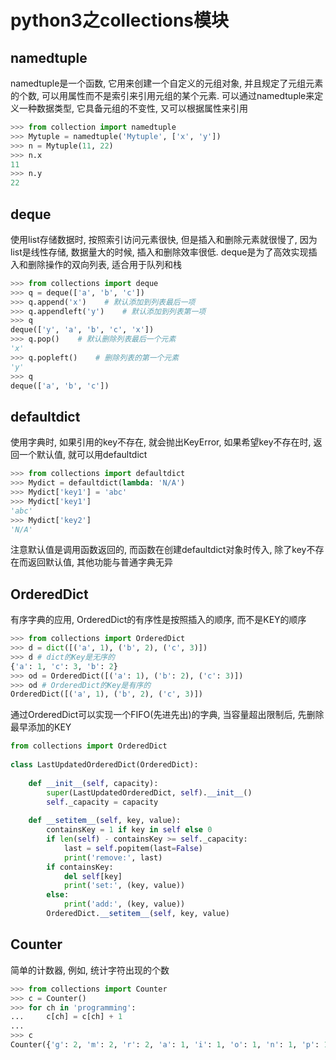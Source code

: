 # python3之collections模块

## namedtuple

namedtuple是一个函数, 它用来创建一个自定义的元组对象, 并且规定了元组元素的个数, 可以用属性而不是索引来引用元组的某个元素. 可以通过namedtuple来定义一种数据类型, 它具备元组的不变性, 又可以根据属性来引用

```python
>>> from collection import namedtuple
>>> Mytuple = namedtuple('Mytuple', ['x', 'y'])
>>> n = Mytuple(11, 22)
>>> n.x
11
>>> n.y
22
```

## deque


使用list存储数据时, 按照索引访问元素很快, 但是插入和删除元素就很慢了, 因为list是线性存储, 数据量大的时候, 插入和删除效率很低. deque是为了高效实现插入和删除操作的双向列表, 适合用于队列和栈

```python
>>> from collections import deque
>>> q = deque(['a', 'b', 'c'])
>>> q.append('x')    # 默认添加到列表最后一项
>>> q.appendleft('y')    # 默认添加到列表第一项
>>> q
deque(['y', 'a', 'b', 'c', 'x'])
>>> q.pop()    # 默认删除列表最后一个元素
'x'
>>> q.popleft()    # 删除列表的第一个元素
'y'
>>> q
deque(['a', 'b', 'c'])
```

## defaultdict

使用字典时, 如果引用的key不存在, 就会抛出KeyError, 如果希望key不存在时, 返回一个默认值, 就可以用defaultdict

```python
>>> from collections import defaultdict
>>> Mydict = defaultdict(lambda: 'N/A')
>>> Mydict['key1'] = 'abc'
>>> Mydict['key1']
'abc'
>>> Mydict['key2']
'N/A'
```
注意默认值是调用函数返回的, 而函数在创建defaultdict对象时传入, 除了key不存在而返回默认值, 其他功能与普通字典无异

## OrderedDict

有序字典的应用, OrderedDict的有序性是按照插入的顺序, 而不是KEY的顺序

```python
>>> from collections import OrderedDict
>>> d = dict([('a', 1), ('b', 2), ('c', 3)])
>>> d # dict的Key是无序的
{'a': 1, 'c': 3, 'b': 2}
>>> od = OrderedDict([('a': 1), ('b': 2), ('c': 3)])
>>> od # OrderedDict的Key是有序的
OrderedDict([('a', 1), ('b', 2), ('c', 3)])
```

通过OrderedDict可以实现一个FIFO(先进先出)的字典, 当容量超出限制后, 先删除最早添加的KEY

```python
from collections import OrderedDict
 
class LastUpdatedOrderedDict(OrderedDict):
 
    def __init__(self, capacity):
        super(LastUpdatedOrderedDict, self).__init__()
        self._capacity = capacity
 
    def __setitem__(self, key, value):
        containsKey = 1 if key in self else 0
        if len(self) - containsKey >= self._capacity:
            last = self.popitem(last=False)
            print('remove:', last)
        if containsKey:
            del self[key]
            print('set:', (key, value))
        else:
            print('add:', (key, value))
        OrderedDict.__setitem__(self, key, value)
```

## Counter

简单的计数器, 例如, 统计字符出现的个数

```python
>>> from collections import Counter
>>> c = Counter()
>>> for ch in 'programming':
...     c[ch] = c[ch] + 1
...
>>> c
Counter({'g': 2, 'm': 2, 'r': 2, 'a': 1, 'i': 1, 'o': 1, 'n': 1, 'p': 1})
```
